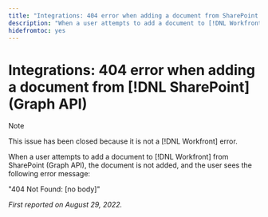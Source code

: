 ```yaml
---
title: "Integrations: 404 error when adding a document from SharePoint Graph API"
description: "When a user attempts to add a document to [!DNL Workfront] from [!DNL SharePoint] (Graph API), the document is not added, and the user sees the following error message:"
hidefromtoc: yes
---
```


# Integrations: 404 error when adding a document from [!DNL SharePoint] (Graph API)

>[!NOTE]
>
>This issue has been closed because it is not a [!DNL Workfront] error.

When a user attempts to add a document to [!DNL Workfront] from SharePoint (Graph API), the document is not added, and the user sees the following error message:

"404 Not Found: [no body]"

_First reported on August 29, 2022._

